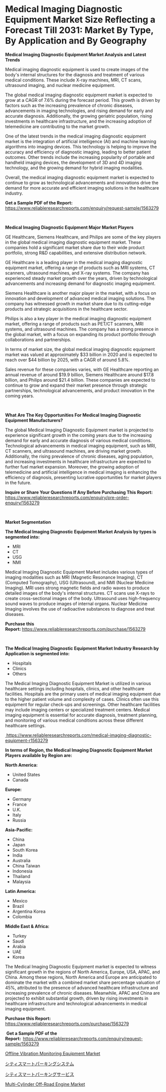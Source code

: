 <p><h1>Medical Imaging Diagnostic Equipment Market Size Reflecting a Forecast Till 2031: Market By Type, By Application and By Geography</h1></p><p><strong>Medical Imaging Diagnostic Equipment Market Analysis and Latest Trends</strong></p>
<p><p>Medical imaging diagnostic equipment is used to create images of the body's internal structures for the diagnosis and treatment of various medical conditions. These include X-ray machines, MRI, CT scans, ultrasound imaging, and nuclear medicine equipment.</p><p>The global medical imaging diagnostic equipment market is expected to grow at a CAGR of 7.6% during the forecast period. This growth is driven by factors such as the increasing prevalence of chronic diseases, advancements in imaging technologies, and rising demand for early and accurate diagnosis. Additionally, the growing geriatric population, rising investments in healthcare infrastructure, and the increasing adoption of telemedicine are contributing to the market growth.</p><p>One of the latest trends in the medical imaging diagnostic equipment market is the integration of artificial intelligence (AI) and machine learning algorithms into imaging devices. This technology is helping to improve the accuracy and efficiency of diagnostic imaging, leading to better patient outcomes. Other trends include the increasing popularity of portable and handheld imaging devices, the development of 3D and 4D imaging technology, and the growing demand for hybrid imaging modalities.</p><p>Overall, the medical imaging diagnostic equipment market is expected to continue to grow as technological advancements and innovations drive the demand for more accurate and efficient imaging solutions in the healthcare industry.</p></p>
<p><strong>Get a Sample PDF of the Report:&nbsp;</strong> <a href="https://www.reliableresearchreports.com/enquiry/request-sample/1563279">https://www.reliableresearchreports.com/enquiry/request-sample/1563279</a></p>
<p>&nbsp;</p>
<p><strong>Medical Imaging Diagnostic Equipment Major Market Players</strong></p>
<p><p>GE Healthcare, Siemens Healthcare, and Philips are some of the key players in the global medical imaging diagnostic equipment market. These companies hold a significant market share due to their wide product portfolio, strong R&D capabilities, and extensive distribution network. </p><p>GE Healthcare is a leading player in the medical imaging diagnostic equipment market, offering a range of products such as MRI systems, CT scanners, ultrasound machines, and X-ray systems. The company has experienced steady market growth over the years, driven by technological advancements and increasing demand for diagnostic imaging equipment. </p><p>Siemens Healthcare is another major player in the market, with a focus on innovation and development of advanced medical imaging solutions. The company has witnessed growth in market share due to its cutting-edge products and strategic acquisitions in the healthcare sector. </p><p>Philips is also a key player in the medical imaging diagnostic equipment market, offering a range of products such as PET/CT scanners, MRI systems, and ultrasound machines. The company has a strong presence in the global market, with a focus on expanding its product portfolio through collaborations and partnerships.</p><p>In terms of market size, the global medical imaging diagnostic equipment market was valued at approximately $33 billion in 2020 and is expected to reach over $44 billion by 2025, with a CAGR of around 5.8%.</p><p>Sales revenue for these companies varies, with GE Healthcare reporting an annual revenue of around $19.9 billion, Siemens Healthcare around $17.8 billion, and Philips around $21.4 billion. These companies are expected to continue to grow and expand their market presence through strategic partnerships, technological advancements, and product innovation in the coming years.</p></p>
<p>&nbsp;</p>
<p><strong>What Are The Key Opportunities For Medical Imaging Diagnostic Equipment Manufacturers?</strong></p>
<p><p>The global Medical Imaging Diagnostic Equipment market is projected to experience significant growth in the coming years due to the increasing demand for early and accurate diagnosis of various medical conditions. Technological advancements in medical imaging equipment, such as MRI, CT scanners, and ultrasound machines, are driving market growth. Additionally, the rising prevalence of chronic diseases, aging population, and increasing investments in healthcare infrastructure are expected to further fuel market expansion. Moreover, the growing adoption of telemedicine and artificial intelligence in medical imaging is enhancing the efficiency of diagnosis, presenting lucrative opportunities for market players in the future.</p></p>
<p><strong>Inquire or Share Your Questions If Any Before Purchasing This Report:</strong> <a href="https://www.reliableresearchreports.com/enquiry/pre-order-enquiry/1563279">https://www.reliableresearchreports.com/enquiry/pre-order-enquiry/1563279</a></p>
<p>&nbsp;</p>
<p><strong>Market Segmentation</strong></p>
<p><strong>The Medical Imaging Diagnostic Equipment Market Analysis by types is segmented into:</strong></p>
<p><ul><li>MRI</li><li>CT</li><li>USG</li><li>NMI</li></ul></p>
<p><p>Medical Imaging Diagnostic Equipment Market includes various types of imaging modalities such as MRI (Magnetic Resonance Imaging), CT (Computed Tomography), USG (Ultrasound), and NMI (Nuclear Medicine Imaging). MRI uses strong magnetic fields and radio waves to produce detailed images of the body's internal structures. CT scans use X-rays to create cross-sectional images of the body. Ultrasound uses high-frequency sound waves to produce images of internal organs. Nuclear Medicine Imaging involves the use of radioactive substances to diagnose and treat diseases.</p></p>
<p><strong>Purchase this Report:&nbsp;</strong><a href="https://www.reliableresearchreports.com/purchase/1563279">https://www.reliableresearchreports.com/purchase/1563279</a></p>
<p>&nbsp;</p>
<p><strong>The Medical Imaging Diagnostic Equipment Market Industry Research by Application is segmented into:</strong></p>
<p><ul><li>Hospitals</li><li>Clinics</li><li>Others</li></ul></p>
<p><p>The Medical Imaging Diagnostic Equipment Market is utilized in various healthcare settings including hospitals, clinics, and other healthcare facilities. Hospitals are the primary users of medical imaging equipment due to the higher patient volume and complexity of cases. Clinics often use this equipment for regular check-ups and screenings. Other healthcare facilities may include imaging centers or specialized treatment centers. Medical imaging equipment is essential for accurate diagnosis, treatment planning, and monitoring of various medical conditions across these different healthcare settings.</p></p>
<p><a href="https://www.reliableresearchreports.com/medical-imaging-diagnostic-equipment-r1563279">&nbsp;https://www.reliableresearchreports.com/medical-imaging-diagnostic-equipment-r1563279</a></p>
<p><strong>In terms of Region, the Medical Imaging Diagnostic Equipment Market Players available by Region are:</strong></p>
<p>
    <p> <strong> North America: </strong>
        <ul>
            <li>United States</li>
            <li>Canada</li>
        </ul>
        </p> 
    <p> <strong> Europe: </strong>
        <ul>
            <li>Germany</li>
            <li>France</li>
            <li>U.K.</li>
            <li>Italy</li>
            <li>Russia</li>
        </ul>
        </p> 
    <p> <strong> Asia-Pacific: </strong>
        <ul>
            <li>China</li>
            <li>Japan</li>
            <li>South Korea</li>
            <li>India</li>
            <li>Australia</li>
            <li>China Taiwan</li>
            <li>Indonesia</li>
            <li>Thailand</li>
            <li>Malaysia</li>
        </ul>
        </p> 
    <p> <strong> Latin America: </strong>
        <ul>
            <li>Mexico</li>
            <li>Brazil</li>
            <li>Argentina Korea</li>
            <li>Colombia</li>
        </ul>
        </p> 
    <p> <strong> Middle East & Africa: </strong>
        <ul>
            <li>Turkey</li>
            <li>Saudi</li>
            <li>Arabia</li>
            <li>UAE</li>
            <li>Korea</li>
        </ul>
    </p>
    </p>
<p><p>The Medical Imaging Diagnostic Equipment market is expected to witness significant growth in the regions of North America, Europe, USA, APAC, and China. Among these regions, North America and Europe are anticipated to dominate the market with a combined market share percentage valuation of 45%, attributed to the presence of advanced healthcare infrastructure and increasing prevalence of chronic diseases. Meanwhile, APAC and China are projected to exhibit substantial growth, driven by rising investments in healthcare infrastructure and technological advancements in medical imaging equipment.</p></p>
<p><strong>Purchase this Report: </strong><a href="https://www.reliableresearchreports.com/purchase/1563279">https://www.reliableresearchreports.com/purchase/1563279</a></p>
<p>&nbsp;<strong>Get a Sample PDF of the Report:&nbsp;&nbsp;</strong><a href="https://www.reliableresearchreports.com/enquiry/request-sample/1563279">https://www.reliableresearchreports.com/enquiry/request-sample/1563279</a></p>
<p><strong></strong></p>
<p><p><a href="https://github.com/vregtldg37/Market-Research-Report-List-1/blob/main/offline-vibration-monitoring-equipment-market.md">Offline Vibration Monitoring Equipment Market</a></p><p><a href="https://github.com/hardee896/Market-Research-Report-List-2/blob/main/6784269169125.md">シティスマートパーキングシステム</a></p><p><a href="https://github.com/Andrewones2023/Market-Research-Report-List-2/blob/main/2875114169126.md">シティスマートパーキングサービス</a></p><p><a href="https://github.com/labibmmn112/Market-Research-Report-List-1/blob/main/multi-cylinder-off-road-engine-market.md">Multi-Cylinder Off-Road Engine Market</a></p></p>